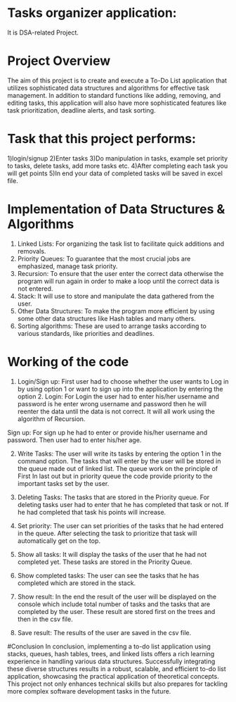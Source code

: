 # Tasks organizer application: 
It is DSA-related Project. 

# Project Overview
The aim of this project is to create and execute a To-Do List application that utilizes sophisticated data structures and algorithms for effective task management. In addition to standard functions like adding, removing, and editing tasks, this application will also have more sophisticated features like task prioritization, deadline alerts, and task sorting.

# Task that this project performs:
1)login/signup
2)Enter tasks
3)Do manipulation in tasks, example set priority to tasks, delete tasks, add more tasks etc.
4)After completing each task you will get points
5)In end your data of completed tasks will be saved in excel file.

# Implementation of Data Structures & Algorithms 
1)	Linked Lists: For organizing the task list to facilitate quick additions and removals.
2)	Priority Queues: To guarantee that the most crucial jobs are emphasized, manage task priority.
3)	Recursion: To ensure that the user enter the correct data otherwise the program will run again in order to make a loop until the correct data is not entered. 
4)	Stack: It will use to store and manipulate the data gathered from the user.
5)	Other Data Structures: To make the program more efficient by using some other data structures like Hash tables and many others.
6)	Sorting algorithms: These are used to arrange tasks according to various standards, like priorities and deadlines.

# Working of the code
1) Login/Sign up:
First user had to choose whether the user wants to Log in by using option 1 or want to sign up into the application by entering the option 2.
Login:
For Login the user had to enter his/her username and password is he enter wrong username and password then he will reenter the data until the data is not correct. It will all work using the algorithm of Recursion.

Sign up:
For sign up he had to enter or provide his/her username and password. Then user had to enter his/her age.

2) Write Tasks:
The user will write its tasks by entering the option 1 in the command option. The tasks that will enter by the user will be stored in the queue made out of linked list. The queue work on the principle of First In last out but in priority queue the code provide priority to the important tasks set by the user.

3) Deleting Tasks:
The tasks that are stored in the Priority queue. For deleting tasks user had to enter that he has completed that task or not. If he had completed that task his points will increase.

4) Set priority:
The user can set priorities of the tasks that he had entered in the queue. After selecting the task to prioritize that task will automatically get on the top.

5) Show all tasks:
It will display the tasks of the user that he had not completed yet. These tasks are stored in the Priority Queue. 

6) Show completed tasks:
The user can see the tasks that he has completed which are stored in the stack.

7) Show result:
In the end the result of the user will be displayed on the console which include total number of tasks and the tasks that are completed by the user. These result are stored first on the trees and then in the csv file.

8) Save result:
The results of the user are saved in the csv file.

#Conclusion
In conclusion, implementing a to-do list application using stacks, queues, hash tables, trees, and linked lists offers a rich learning experience in handling various data structures. Successfully integrating these diverse structures results in a robust, scalable, and efficient to-do list application, showcasing the practical application of theoretical concepts. This project not only enhances technical skills but also prepares for tackling more complex software development tasks in the future.


